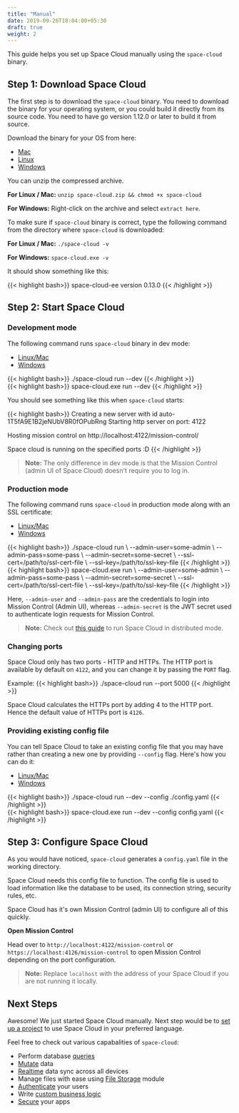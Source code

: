 ```yaml
---
title: "Manual"
date: 2019-09-26T18:04:00+05:30
draft: true
weight: 2
---
```


This guide helps you set up Space Cloud manually using the `space-cloud` binary.

## Step 1: Download Space Cloud

The first step is to download the `space-cloud` binary. You need to download the binary for your operating system, or you could build it directly from its source code. You need to have go version 1.12.0 or later to build it from source.

Download the binary for your OS from here:

- [Mac](https://spaceuptech.com/downloads/darwin/space-cloud.zip)
- [Linux](https://spaceuptech.com/downloads/linux/space-cloud.zip)
- [Windows](https://spaceuptech.com/downloads/windows/space-cloud.zip)

You can unzip the compressed archive.

**For Linux / Mac:** `unzip space-cloud.zip && chmod +x space-cloud`

**For Windows:** Right-click on the archive and select `extract here`.

To make sure if `space-cloud` binary is correct, type the following command from the directory where `space-cloud` is downloaded:

**For Linux / Mac:** `./space-cloud -v`

**For Windows:** `space-cloud.exe -v`

It should show something like this:

{{< highlight bash>}}
space-cloud-ee version 0.13.0
{{< /highlight >}}

## Step 2: Start Space Cloud

### Development mode

The following command runs `space-cloud` binary in dev mode:  

<div class="row tabs-wrapper">
  <div class="col s12" style="padding:0">
    <ul class="tabs">
      <li class="tab col s2"><a class="active" href="#run-sc-on-linux">Linux/Mac</a></li>
      <li class="tab col s2"><a href="#run-sc-on-windows">Windows</a></li>
    </ul>
  </div>
  <div id="run-sc-on-linux" class="col s12" style="padding:0">
{{< highlight bash>}}
./space-cloud run --dev
{{< /highlight >}}
  </div>
  <div id="run-sc-on-windows" class="col s12" style="padding:0">
{{< highlight bash>}}
space-cloud.exe run --dev
{{< /highlight >}}
  </div>
</div>

You should see something like this when `space-cloud` starts:

{{< highlight bash>}}
Creating a new server with id auto-1T5fA9E1B2jeNUbV8R0fOPubRng
Starting http server on port: 4122

   Hosting mission control on http://localhost:4122/mission-control/

Space cloud is running on the specified ports :D
{{< /highlight >}}  


> **Note:** The only difference in dev mode is that the Mission Control (admin UI of Space Cloud) doesn't require you to log in.

### Production mode

The following command runs `space-cloud` in production mode along with an SSL certificate:

<div class="row tabs-wrapper">
  <div class="col s12" style="padding:0">
    <ul class="tabs">
      <li class="tab col s2"><a class="active" href="#run-sc-via-ssl-on-linux">Linux/Mac</a></li>
      <li class="tab col s2"><a href="#run-sc-via-ssl-on-windows">Windows</a></li>
    </ul>
  </div>
  <div id="run-sc-via-ssl-on-linux" class="col s12" style="padding:0">
{{< highlight bash>}}
./space-cloud run \
  --admin-user=some-admin \
  --admin-pass=some-pass \
  --admin-secret=some-secret \
  --ssl-cert=/path/to/ssl-cert-file \
  --ssl-key=/path/to/ssl-key-file
{{< /highlight >}}  
  </div>
  <div id="run-sc-via-ssl-on-windows" class="col s12" style="padding:0">
{{< highlight bash>}}
space-cloud.exe run \
  --admin-user=some-admin \
  --admin-pass=some-pass \
  --admin-secret=some-secret \
  --ssl-cert=/path/to/ssl-cert-file \
  --ssl-key=/path/to/ssl-key-file
{{< /highlight >}}  
  </div>
</div>

Here, `--admin-user` and `--admin-pass` are the credentials to login into Mission Control (Admin UI), whereas `--admin-secret` is the JWT secret used to authenticate login requests for Mission Control. 

> **Note:** Check out [this guide](/getting-started/deployment/distributed) to run Space Cloud in distributed mode. 

### Changing ports

Space Cloud only has two ports - HTTP and HTTPs. The HTTP port is available by default on `4122`, and you can change it by passing the `PORT` flag.

Example: 
{{< highlight bash>}}
./space-cloud run --port 5000
{{< /highlight >}}

Space Cloud calculates the HTTPs port by adding 4 to the HTTP port. Hence the default value of HTTPs port is `4126`.

### Providing existing config file
You can tell Space Cloud to take an existing config file that you may have rather than creating a new one by providing `--config` flag. Here's how you can do it:

<div class="row tabs-wrapper">
  <div class="col s12" style="padding:0">
    <ul class="tabs">
      <li class="tab col s2"><a class="active" href="#run-sc-on-linux-config">Linux/Mac</a></li>
      <li class="tab col s2"><a href="#run-sc-on-windows-config">Windows</a></li>
    </ul>
  </div>
  <div id="run-sc-on-linux-config" class="col s12" style="padding:0">
{{< highlight bash>}}
./space-cloud run --dev --config ./config.yaml
{{< /highlight >}}
  </div>
  <div id="run-sc-on-windows-config" class="col s12" style="padding:0">
{{< highlight bash>}}
space-cloud.exe run --dev --config config.yaml
{{< /highlight >}}
  </div>
</div>

## Step 3: Configure Space Cloud

As you would have noticed, `space-cloud` generates a `config.yaml` file in the working directory.

Space Cloud needs this config file to function. The config file is used to load information like the database to be used, its connection string, security rules, etc. 

Space Cloud has it's own Mission Control (admin UI) to configure all of this quickly. 

**Open Mission Control**

Head over to `http://localhost:4122/mission-control` or `https://localhost:4126/mission-control` to open Mission Control depending on the port configuration.

> **Note:** Replace `localhost` with the address of your Space Cloud if you are not running it locally. 


## Next Steps

Awesome! We just started Space Cloud manually. Next step would be to [set up a project](/getting-started/setting-up-project/) to use Space Cloud in your preferred language.

Feel free to check out various capabalities of `space-cloud`:

- Perform database [queries](/essentials/queries)
- [Mutate](/essentials/mutations) data
- [Realtime](/essentials/subscriptions) data sync across all devices
- Manage files with ease using [File Storage](/essentials/file-storage) module
- [Authenticate](/auth/authentication) your users
- Write [custom business logic](/essentials/remote-services)
- [Secure](/auth/authorization) your apps